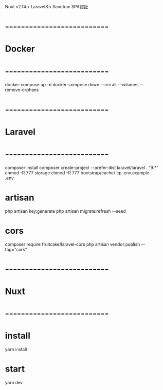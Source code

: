 Nuxt v2.14.x
Laravel8.x Sanctum SPA認証

# --------------------------
# Docker
# --------------------------

docker-compose up -d
docker-compose down --rmi all --volumes --remove-orphans

# --------------------------
# Laravel
# --------------------------

composer install
composer create-project --prefer-dist laravel/laravel . "9.*"
chmod -R 777 storage
chmod -R 777 bootstrap/cache/
cp .env.example .env

# artisan
php artisan key:generate
php artisan migrate:refresh --seed

# cors
composer require fruitcake/laravel-cors
php artisan vendor:publish --tag="cors"

# --------------------------
# Nuxt
# --------------------------

# install
yarn install

# start
yarn dev